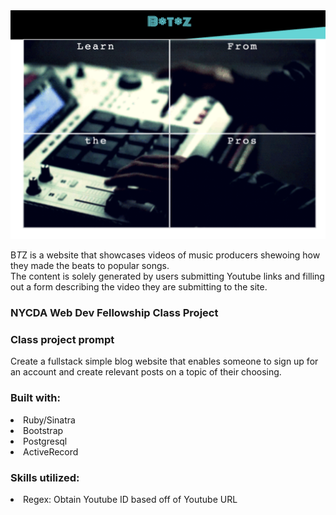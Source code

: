 <img src="B*T*Z Screenshot.png">

B*T*Z is a website that showcases videos of music producers shewoing how they made the beats to popular songs.  
The content is solely generated by users submitting Youtube links and filling out a form describing the video they are submitting to the site.

<h3> NYCDA Web Dev Fellowship Class Project </h3>

<h3> Class project prompt </h3>

Create a fullstack simple blog website that enables someone to sign up for an account and create relevant posts on a topic of their choosing.

<h3> Built with: </h3>

<li> Ruby/Sinatra </li>
<li> Bootstrap </li>
<li> Postgresql </li>
<li> ActiveRecord </li>

<h3> Skills utilized: </h3>
<li> Regex: Obtain Youtube ID based off of Youtube URL </li>
